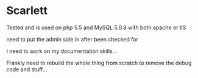 # Scarlett

Tested and is used on php 5.5 and MySQL 5.0.8 with both apache or IIS

need to put the admin side in after been checked for
 
I need to work on my documentation skills...

Frankly need to rebuild the whole thing from scratch to remove the debug code and stuff...
